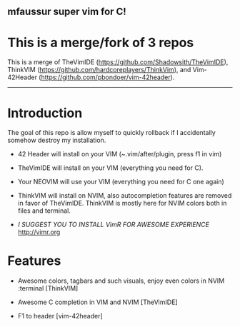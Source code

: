 ## mfaussur super vim for C!

# This is a merge/fork of 3 repos

This is a merge of TheVimIDE (https://github.com/Shadowsith/TheVimIDE),
ThinkVIM (https://github.com/hardcoreplayers/ThinkVim), and Vim-42Header
(https://github.com/pbondoer/vim-42header).

-----

# Introduction

The goal of this repo is allow myself to quickly rollback if I accidentally 
somehow destroy my installation. 

- 42 Header will install on your VIM (~.vim/after/plugin, press f1 in vim)

- TheVimIDE will install on your VIM (everything you need for C).

- Your NEOVIM will use your VIM (everything you need for C one again)

- ThinkVIM will install on NVIM, also 
autocompletion features are removed in favor of TheVimIDE. ThinkVIM is mostly 
here for NVIM colors both in files and terminal.

- *I SUGGEST YOU TO INSTALL VimR FOR AWESOME EXPERIENCE* 
http://vimr.org

# Features

- Awesome colors, tagbars and such visuals, enjoy even colors in NVIM :terminal
[ThinkVIM] 

- Awesome C completion in VIM and NVIM [TheVimIDE]

- F1 to header [vim-42header]

